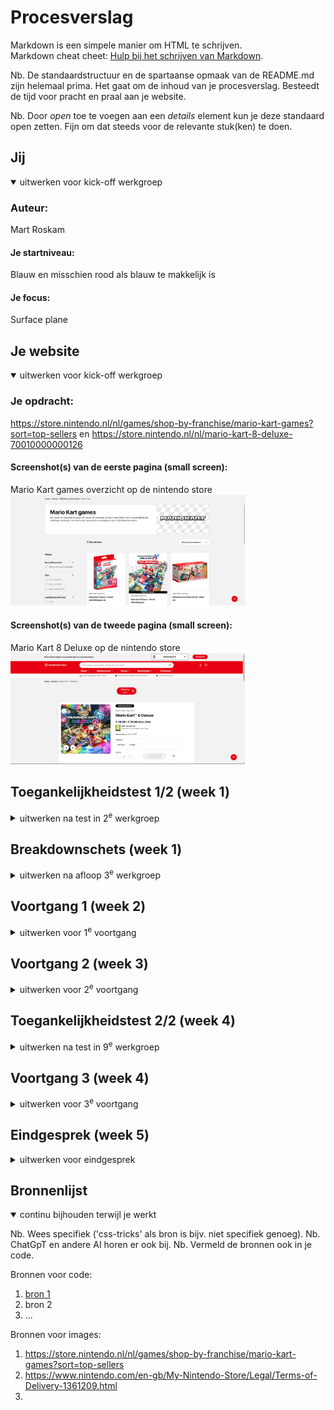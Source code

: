 # Procesverslag
Markdown is een simpele manier om HTML te schrijven.  
Markdown cheat cheet: [Hulp bij het schrijven van Markdown](https://github.com/adam-p/markdown-here/wiki/Markdown-Cheatsheet).

Nb. De standaardstructuur en de spartaanse opmaak van de README.md zijn helemaal prima. Het gaat om de inhoud van je procesverslag. Besteedt de tijd voor pracht en praal aan je website.

Nb. Door *open* toe te voegen aan een *details* element kun je deze standaard open zetten. Fijn om dat steeds voor de relevante stuk(ken) te doen.





## Jij

<details open>
  <summary>uitwerken voor kick-off werkgroep</summary>

  ### Auteur:
  Mart Roskam

  #### Je startniveau:
  Blauw en misschien rood als blauw te makkelijk is

  #### Je focus:
  Surface plane
 
</details>





## Je website

<details open>
  <summary>uitwerken voor kick-off werkgroep</summary>

  ### Je opdracht:
  https://store.nintendo.nl/nl/games/shop-by-franchise/mario-kart-games?sort=top-sellers en https://store.nintendo.nl/nl/mario-kart-8-deluxe-70010000000126

  #### Screenshot(s) van de eerste pagina (small screen): 
  Mario Kart games overzicht op de nintendo store
  <img src="readme-images/overzicht.png" width="375px" alt="Screenshot van de overzichtpagina voor mario kart games op de nintendo store">

  #### Screenshot(s) van de tweede pagina (small screen):
  Mario Kart 8 Deluxe op de nintendo store
  <img src="readme-images/mariokart8.png" width="375px" alt="Screenshot van de pagina over Mario Kart 8 Deluxe op de nintendo store">
 
</details>



## Toegankelijkheidstest 1/2 (week 1)

<details>
  <summary>uitwerken na test in 2<sup>e</sup> werkgroep</summary>

  ### Bevindingen
  Na het volgen van de WCAG Checklist kwamen ik deze dingen tegen die beter kunnen:
  1. Bij buttons is het niet altijd duidelijk wat ze doen voordat je er op klikt
  2. Verschrikkelijk sleche focus style (behalve in de footer)
  3. Headings zjn niet echt op een logische volgorde (eerst h3 dan h2?)
  4. Meeste alt tags of aria labels zijn goed, maar een aantal kunnen toch wat gebruiksvriendelijker
  5. Subtitles zijn niet available maar zijn ook niet persee nodig bij deze video
  6. Wanneer ik de video pauzeer verdwijnt die en moet ik opnieuw beginnen?
  7. Site heeft geen darkmode (alleen lightmode)


</details>



## Breakdownschets (week 1)

<details>
  <summary>uitwerken na afloop 3<sup>e</sup> werkgroep</summary>

  ### Eerste pagina (overzicht mario kart games): 
  <img src="readme-images/breakdownschetsscherm1.png" width="375px" alt="breakdown van de hele eerste pagina">

  ### Tweede pagina (Mario Kart 8 Deluxe kooppagina): 
  <img src="readme-images/breakdownschetsscherm2.png" width="375px" alt="breakdown van de hele tweede pagina">

</details>





## Voortgang 1 (week 2)

<details>
  <summary>uitwerken voor 1<sup>e</sup> voortgang</summary>

  ### Stand van zaken
  Ik loop een beetje achter en vind het ook best een lastige en overweldigende opdracht, maar ik hoop dit weekend bij te komen en dat ik daarna verder kan werken.


  ### Agenda voor meeting
  samen met je groepje opstellen

  | Mart Roskam                     
  | 
  | Vragen die ik wil stellen:            
  | 1. Wanneer gebruik je een div / section / article?      
  | 2. Waarom is de javascript gelinkt in de body?
  | 3. Mag je buttons gebruiken in je html?
  | 4. Hoe specifiek moet je zijn met alt-tags?


  ### Verslag van meeting
  hier na afloop snel de uitkomsten van de meeting vastleggen

  - Antwoord vraag 1: Div is alleen layout wise voor css. Gebruik sections als je niet zeker weet of het een article is.
  - Antwoord vraag 2: Dat hoort zo, want dan wordt eerst je html en css geladen en daarna pas je javascript. Dit helpt goed voor asl je javascript vastloopt 
  - Antwoord vraag 3: Gebruik a links wanneer de link van de website veranderd en gebruik buttons voor interacties op dezelfde pagina
  - Antwoord vraag 4: Zo als ik het nu doe is wel prima

  Ik kreeg feedback van studentassistenten over mijn HTML pagina en ik heb goed antwoord op mijn vragen gekregen. 
  Details tag gebruiken in de footer
</details>





## Voortgang 2 (week 3)

<details>
  <summary>uitwerken voor 2<sup>e</sup> voortgang</summary>

  ### Stand van zaken
  Ik loop nogsteeds achter maar ik begin wel in de flow te komen


  ### Agenda voor meeting
  samen met je groepje opstellen

  | Mart Roskam     
  | ---             
  | Vragen die ik wil stellen:   
  | 1. Ik krijg allemaal info's over dat mijn sections geen headings hebben, moet ik ze dan naar divs veranderen zoals de validator zegt?
  | 2. Wat is slim om te doen als ik meerdere html pagina's in dezelfde css pagina moet stylen?

  ### Verslag van meeting
  hier na afloop snel de uitkomsten van de meeting vastleggen

  - Antwoorden op mijn vragen:
  - 1. Sections moeten eigenlijk wel altijd headings hebben dus gebruik ipv sections dan divs
  - 2. Maak gebruik van classes of zorg ervoor dat de pagina's er ongeveer hetzelfde uitzien (ook goed voor toegankelijkheid)

  Feedback van ivo over mijn code en readme:
  - Doe de toegankelijksheidtest opnieuw (Done)
  - Zet je bronnen in je readme (Done)
  - Maak je alt tags toegankelijker (Done)
  - Verminder je aantal sections 
  - Fix de hierarchie in je headings (Done)
  - Maak van de images in je nav een a href (Done)


</details>





## Toegankelijkheidstest 2/2 (week 4)

<details>
  <summary>uitwerken na test in 9<sup>e</sup> werkgroep</summary>

  ### Bevindingen
  Lijst met je bevindingen die in de test naar voren kwamen (geef ook aan wat er verbeterd is):

</details>





## Voortgang 3 (week 4)

<details>
  <summary>uitwerken voor 3<sup>e</sup> voortgang</summary>

  ### Stand van zaken
  Ik loop nogsteeds achter, maar de eerste pagina is bijna af. Dus het gaat al wel wat beter.


  ### Agenda voor meeting
  samen met je groepje opstellen

  | Mart Roskam    
  | ---            
  | Vragen die ik wil stellen:  
  | 1. Waarom werken de buttons in mijn cards niet normaal?
  | 2. Waarom staan de social media links en icons zo raar?    
  | 3. Hoe zorg ik er voor dat de links in mijn footer op deze manier komen te staan met flexbox?  


  ### Verslag van meeting
  hier na afloop snel de uitkomsten van de meeting vastleggen

  - punt 1
  - punt 2
  - nog een punt
  - ...

</details>





## Eindgesprek (week 5)

<details>
  <summary>uitwerken voor eindgesprek</summary>

  ### Je uitkomst - karakteristiek screenshots:
  <img src="readme-images/dummy-plaatje.jpg" width="375px" alt="uitomst opdracht 1">


  ### Dit ging goed/Heb ik geleerd: 
  Korte omschrijving met plaatjes

  <img src="readme-images/dummy-plaatje.jpg" width="375px" alt="top">


  ### Dit was lastig/Is niet gelukt:
  Korte omschrijving met plaatjes

  <img src="readme-images/dummy-plaatje.jpg" width="375px" alt="bummer">
</details>





## Bronnenlijst

<details open>
  <summary>continu bijhouden terwijl je werkt</summary>

  Nb. Wees specifiek ('css-tricks' als bron is bijv. niet specifiek genoeg). 
  Nb. ChatGpT en andere AI horen er ook bij.
  Nb. Vermeld de bronnen ook in je code.

Bronnen voor code:
  1. [bron 1](https://css-tricks.com/snippets/css/a-guide-to-flexbox/)
  2. bron 2
  3. ...

Bronnen voor images:
  1. https://store.nintendo.nl/nl/games/shop-by-franchise/mario-kart-games?sort=top-sellers 
  2. https://www.nintendo.com/en-gb/My-Nintendo-Store/Legal/Terms-of-Delivery-1361209.html 
  3.

</details>